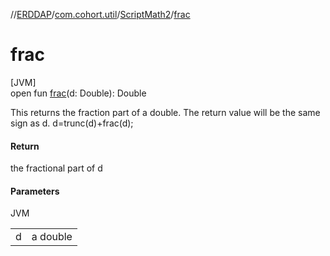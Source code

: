 //[ERDDAP](../../../index.md)/[com.cohort.util](../index.md)/[ScriptMath2](index.md)/[frac](frac.md)

# frac

[JVM]\
open fun [frac](frac.md)(d: Double): Double

This returns the fraction part of a double. The return value will be the same sign as d. d=trunc(d)+frac(d);

#### Return

the fractional part of d

#### Parameters

JVM

| | |
|---|---|
| d | a double |